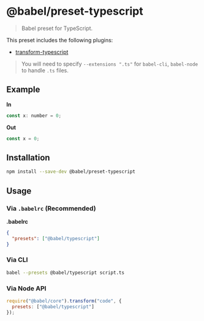 # @babel/preset-typescript

> Babel preset for TypeScript.

This preset includes the following plugins:

- [transform-typescript](https://babeljs.io/docs/plugins/transform-typescript/)

> You will need to specify `--extensions ".ts"` for `babel-cli`, `babel-node` to handle `.ts` files.

## Example

**In**

```javascript
const x: number = 0;
```

**Out**

```javascript
const x = 0;
```

## Installation

```sh
npm install --save-dev @babel/preset-typescript
```

## Usage

### Via `.babelrc` (Recommended)

**.babelrc**

```json
{
  "presets": ["@babel/typescript"]
}
```

### Via CLI

```sh
babel --presets @babel/typescript script.ts
```

### Via Node API

```javascript
require("@babel/core").transform("code", {
  presets: ["@babel/typescript"]
});
```
